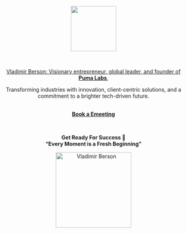 <p align="center">
<a href="https://berson.io/">
<img src="https://github.com/bersonio/bersonio/blob/main/berson.io%20logo.png" style="width:120px;height:120px;">
</p>

 <br>
<p align="center">
Vladimir Berson: Visionary entrepreneur, global leader, and founder of <a href = "https://github.com/Puma-Labs"><b>Puma Labs</b></a>, <br>

<p align="center">
Transforming industries with innovation, client-centric solutions, and a commitment to a brighter tech-driven future. <br>
    
<br>

</p>
<p align="center">
<a href = "https://berson.io/emeeting/"><b>Book a Emeeting</b></a>
</p>

<br>

<p align="center">
<b>Get Ready For Success 🚀</b> <br>
<b>“Every Moment is a Fresh Beginning”</b>
</p>

<p align="center">
    <img width="200" src="https://github.com/bersonio/bersonio/blob/46c89926e88768b2e3b01c254c9c634bb852b2b4/Vladimir-Berson-1-black-high-res.png" alt="Vladimir Berson">
</p>
